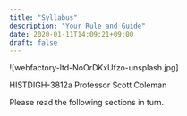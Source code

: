 ```yaml
---
title: "Syllabus"
description: "Your Rule and Guide"
date: 2020-01-11T14:09:21+09:00
draft: false
---
```

![webfactory-ltd-NoOrDKxUfzo-unsplash.jpg]

HISTDIGH-3812a
Professor Scott Coleman

Please read the following sections in turn.
